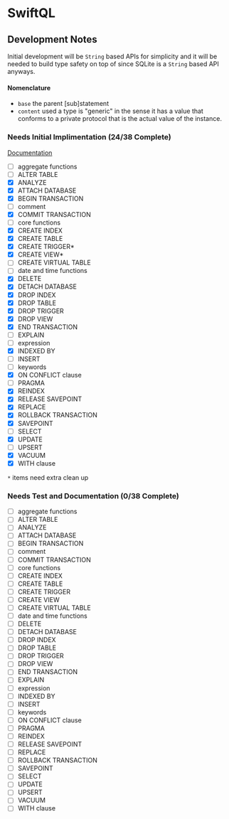 # SwiftQL

## Development Notes
Initial development will be `String` based APIs for simplicity and it will be needed to build type safety on top of since SQLite is a `String` based API anyways.

#### Nomenclature
* `base` the parent [sub]statement
* `content` used a type is "generic" in the sense it has a value that conforms to a private protocol that is the actual value of the instance.

### Needs Initial Implimentation (24/38 Complete)
[Documentation](https://www.sqlite.org/lang.html)
* [ ] aggregate functions
* [ ] ALTER TABLE
* [X] ANALYZE
* [X] ATTACH DATABASE
* [X] BEGIN TRANSACTION
* [ ] comment
* [X] COMMIT TRANSACTION
* [ ] core functions
* [X] CREATE INDEX
* [X] CREATE TABLE
* [X] CREATE TRIGGER*
* [X] CREATE VIEW*
* [ ] CREATE VIRTUAL TABLE
* [ ] date and time functions
* [X] DELETE
* [X] DETACH DATABASE
* [X] DROP INDEX
* [X] DROP TABLE
* [X] DROP TRIGGER
* [X] DROP VIEW
* [X] END TRANSACTION
* [ ] EXPLAIN
* [ ] expression
* [X] INDEXED BY
* [ ] INSERT
* [ ] keywords
* [X] ON CONFLICT clause
* [ ] PRAGMA
* [X] REINDEX
* [X] RELEASE SAVEPOINT
* [X] REPLACE
* [X] ROLLBACK TRANSACTION
* [X] SAVEPOINT
* [ ] SELECT
* [X] UPDATE
* [ ] UPSERT
* [X] VACUUM
* [X] WITH clause

`*` items need extra clean up

### Needs Test and Documentation (0/38 Complete)
* [ ] aggregate functions
* [ ] ALTER TABLE
* [ ] ANALYZE
* [ ] ATTACH DATABASE
* [ ] BEGIN TRANSACTION
* [ ] comment
* [ ] COMMIT TRANSACTION
* [ ] core functions
* [ ] CREATE INDEX
* [ ] CREATE TABLE
* [ ] CREATE TRIGGER
* [ ] CREATE VIEW
* [ ] CREATE VIRTUAL TABLE
* [ ] date and time functions
* [ ] DELETE
* [ ] DETACH DATABASE
* [ ] DROP INDEX
* [ ] DROP TABLE
* [ ] DROP TRIGGER
* [ ] DROP VIEW
* [ ] END TRANSACTION
* [ ] EXPLAIN
* [ ] expression
* [ ] INDEXED BY
* [ ] INSERT
* [ ] keywords
* [ ] ON CONFLICT clause
* [ ] PRAGMA
* [ ] REINDEX
* [ ] RELEASE SAVEPOINT
* [ ] REPLACE
* [ ] ROLLBACK TRANSACTION
* [ ] SAVEPOINT
* [ ] SELECT
* [ ] UPDATE
* [ ] UPSERT
* [ ] VACUUM
* [ ] WITH clause
